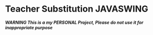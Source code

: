 # Teacher Substitution JAVASWING 
 
 ***WARNING This is a my PERSONAL Project, Please do not use it for inappropriate purpose***
 
 
